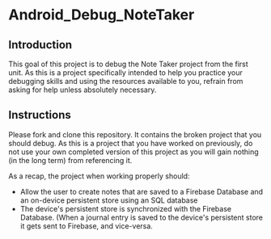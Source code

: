 # Android_Debug_NoteTaker

## Introduction

This goal of this project is to debug the Note Taker project from the first unit. As this is a project specifically intended to help you practice your debugging skills and using the resources available to you, refrain from asking for help unless absolutely necessary.

## Instructions

Please fork and clone this repository. It contains the broken project that you should debug. As this is a project that you have worked on previously, do not use your own completed version of this project as you will gain nothing (in the long term) from referencing it.

As a recap, the project when working properly should:

- Allow the user to create notes that are saved to a Firebase Database and an on-device persistent store using an SQL database
- The device's persistent store is synchronized with the Firebase Database. (When a journal entry is saved to the device's persistent store it gets sent to Firebase, and vice-versa.
